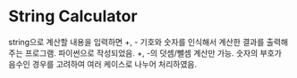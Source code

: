 # String Calculator
string으로 계산할 내용을 입력하면 +, - 기호와 숫자를 인식해서 계산한 결과를 출력해주는 프로그램. 파이썬으로 작성되었음. +, -의 덧셈/뺄셈 계산만 가능. 숫자의 부호가 음수인 경우를 고려하여 여러 케이스로 나누어 처리하였음.
